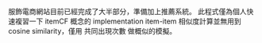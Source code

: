 服飾電商網站目前已經完成了大半部分，準備加上推薦系統。
此程式僅為個人快速複習一下 itemCF 概念的 implementation
item-item 相似度計算並無用到 cosine similarity，僅用 共同出現次數 做概似的模擬。
